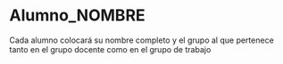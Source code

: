 # Alumno_NOMBRE

Cada alumno colocará su nombre completo y el grupo al que pertenece tanto en el grupo docente como en el grupo de trabajo
